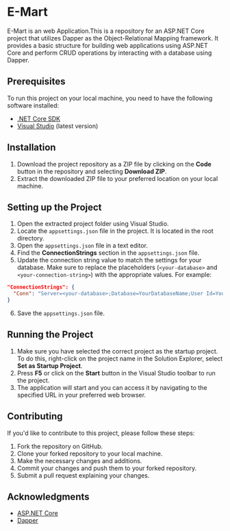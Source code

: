 # E-Mart
E-Mart is an web Application.This is a repository for an ASP.NET Core project that utilizes Dapper as the Object-Relational Mapping framework. It provides a basic structure for building web applications using ASP.NET Core and perform CRUD operations by interacting with a database using Dapper.

## Prerequisites
To run this project on your local machine, you need to have the following software installed:

- [.NET Core SDK](https://dotnet.microsoft.com/download) 
- [Visual Studio](https://visualstudio.microsoft.com/downloads/) (latest version)

## Installation

1. Download the project repository as a ZIP file by clicking on the **Code** button in the repository and selecting **Download ZIP**.
2. Extract the downloaded ZIP file to your preferred location on your local machine.

## Setting up the Project

1. Open the extracted project folder using Visual Studio.
2. Locate the `appsettings.json` file in the project. It is located in the root directory.
3. Open the `appsettings.json` file in a text editor.
4. Find the **ConnectionStrings** section in the `appsettings.json` file.
5. Update the connection string value to match the settings for your database. Make sure to replace the placeholders (`<your-database>` and `<your-connection-string>`) with the appropriate values. For example:

```json
"ConnectionStrings": {
  "Conn": "Server=<your-database>;Database=YourDatabaseName;User Id=YourUsername;Password=YourPassword;"
}
```

6. Save the `appsettings.json` file.

## Running the Project

1. Make sure you have selected the correct project as the startup project. To do this, right-click on the project name in the Solution Explorer, select **Set as Startup Project**.
2. Press **F5** or click on the **Start** button in the Visual Studio toolbar to run the project.
3. The application will start and you can access it by navigating to the specified URL in your preferred web browser.

## Contributing

If you'd like to contribute to this project, please follow these steps:

1. Fork the repository on GitHub.
2. Clone your forked repository to your local machine.
3. Make the necessary changes and additions.
4. Commit your changes and push them to your forked repository.
5. Submit a pull request explaining your changes.

## Acknowledgments

- [ASP.NET Core](https://dotnet.microsoft.com/aspnet)
- [Dapper](https://dapper-tutorial.net/)
